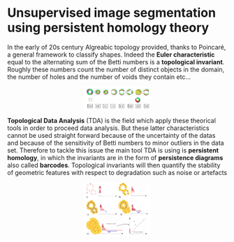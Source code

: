 # Unsupervised image segmentation using persistent homology theory

In the early of 20s century Algreabic topology provided, thanks to Poincaré, a general framework to classify shapes. Indeed the **Euler characteristic** equal to the alternating sum of the Betti numbers is a **topological invariant**. Roughly these numbers count the number of distinct objects in the domain, the number of holes and the number of voids they contain etc...

<p align="center">
  <img src="img/homology_classification.jpg" width="30%">
</p>

**Topological Data Analysis** (TDA) is the field which apply these theorical tools in order to proceed data analysis. But these latter characteristics cannot be used straight forward because of the uncertainty of the datas and because of the sensitivity of Betti numbers to minor outliers in the data set. Therefore to tackle this issue the main tool TDA is using is **persistent homology**, in which the invariants are in the form of **persistence diagrams** also called **barcodes**. Topological invariants will then quantify the stability of geometric features with respect to degradation such as noise or artefacts

<p align="center"> 
<img src="img/filtration_barcodes_chazal_funda.jpg" width="30%">
 </p>
